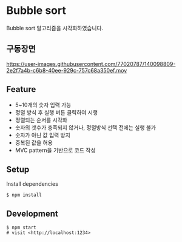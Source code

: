 # Bubble sort

Bubble sort 알고리즘을 시각화하였습니다.

## 구동장면

https://user-images.githubusercontent.com/77020787/140098809-2e2f7a4b-c6b8-40ee-929c-757c68a350ef.mov

## Feature

- 5~10개의 숫자 입력 가능
- 정렬 방식 후 실행 버튼 클릭하여 시행
- 정렬되는 순서를 시각화
- 숫자의 갯수가 충족되지 않거나, 정렬방식 선택 전에는 실행 불가
- 숫자가 아닌 값 입력 방지
- 중복된 값을 허용
- MVC pattern을 기반으로 코드 작성

## Setup

Install dependencies

```
$ npm install

```

## Development

```
$ npm start
# visit <http://localhost:1234>

```
